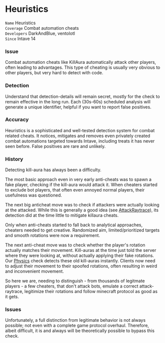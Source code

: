 # Heuristics

`Name` Heuristics<br>
`Coverage` Combat automation cheats<br>
`Developers` DarkAndBlue, ventolotl<br>
`Since` Intave 14<br>

### Issue
Combat automation cheats like KillAura automatically attack other players, often leading to advantages.
This type of cheating is usually very obvious to other players, but very hard to detect with code.

### Detection
Understand that detection-details will remain secret, mostly for the check to remain effective in the long run.
Each (30s-60s) scheduled analysis will generate a unique identifier, helpful if you want to report false positives.

### Accuracy
Heuristics is a sophisticated and well-tested detection system for combat related cheats.
It notices, mitigates and removes even privately created combat automations targeted towards Intave, including treats it has never seen before. 
False positives are rare and unlikely.

### History
Detecting kill-aura has always been a difficulty.

The most basic approach even in very early anti-cheats was to spawn a fake player, checking if the kill-aura would attack it.
When cheaters started to exclude bot players, that often even annoyed normal players, their usefulness was questioned.

The next big anticheat move was to check if attackers were actually looking at the attacked.
While this is generally a good idea (see [AttackRaytrace](checks-02-attackraytrace.md)),
its detection did at the time little to mitigate killaura cheats.

Only when anti-cheats started to fall back to analytical approaches, cheaters needed to get creative.
Randomized aim, limited/prioritized targets and smooth rotations were now a requirement.

The next anti-cheat move was to check whether the player's rotation actually matches their movement.
Kill-auras at the time just told the server where they were looking at, without actually applying their fake rotations.
Our [Physics](checks-09-physics.md) check detects these old kill-auras instantly.
Clients now need to adjust their movement to their spoofed rotations, often resulting in weird and inconvenient movement.

So here we are, needing to distinguish - from thousands of legitmate players - a few cheaters, that don't attack bots,
emulate a correct attack-raytrace, legitimize their rotations and follow minecraft protocol as good as it gets.

### Issues
Unfortunately, a full distinction from legitimate behavior is not always possible; not even with a complete game
protocol overhaul. Therefore, albeit difficult, it is and always will be theoretically possible to bypass this check.